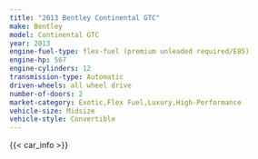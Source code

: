 ```yaml
---
title: "2013 Bentley Continental GTC"
make: Bentley
model: Continental GTC
year: 2013
engine-fuel-type: flex-fuel (premium unleaded required/E85)
engine-hp: 567
engine-cylinders: 12
transmission-type: Automatic
driven-wheels: all wheel drive
number-of-doors: 2
market-category: Exotic,Flex Fuel,Luxury,High-Performance
vehicle-size: Midsize
vehicle-style: Convertible
---
```


{{< car_info >}}
